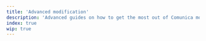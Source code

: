```yaml
---
title: 'Advanced modification'
description: 'Advanced guides on how to get the most out of Comunica modification.'
index: true
wip: true
---
```

